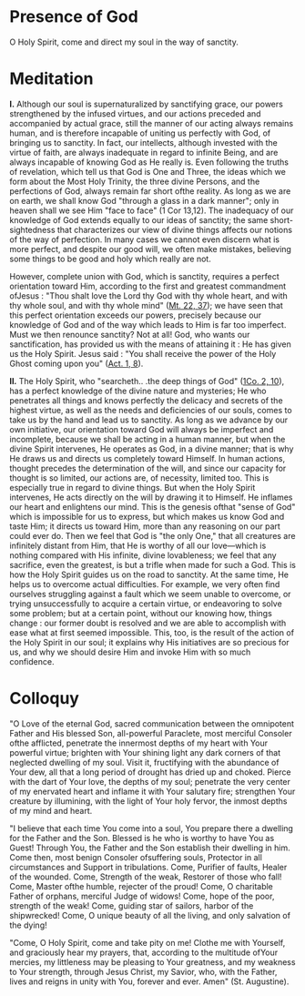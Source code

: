 # Presence of God

O Holy Spirit, come and direct my soul in the way of sanctity.

# Meditation

**I.** Although our soul is supernaturalized by sanctifying grace, our powers strengthened by the infused virtues, and our actions preceded and accompanied by actual grace, still the manner of our acting always remains human, and is therefore incapable of uniting us perfectly with God, of bringing us to sanctity. In fact, our intellects, although invested with the virtue of faith, are always inadequate in regard to infinite Being, and are always incapable of knowing God as He really is. Even following the truths of revelation, which tell us that God is One and Three, the ideas which we form about the Most Holy Trinity, the three divine Persons, and the perfections of God, always remain far short ofthe reality. As long as we are on earth, we shall know God "through a glass in a dark manner"; only in heaven shall we see Him "face to face" (1 Cor 13,12). The inadequacy of our knowledge of God extends equally to our ideas of sanctity; the same short-sightedness that characterizes our view of divine things affects our notions of the way of perfection. In many cases we cannot even discern what is more perfect, and despite our good will, we often make mistakes, believing some things to be good and holy which really are not.

However, complete union with God, which is sanctity, requires a perfect orientation toward Him, according to the first and greatest commandment ofJesus : "Thou shalt love the Lord thy God with thy whole heart, and with thy whole soul, and with thy whole mind" ([Mt. 22, 37](https://vulgata.online/bible/Mt.22?ed=DR2&vfn=DR2.Mt.22.37:vs)); we have seen that this perfect orientation exceeds our powers, precisely because our knowledge of God and of the way which leads to Him is far too imperfect. Must we then renounce sanctity? Not at all! God, who wants our sanctification, has provided us with the means of attaining it : He has given us the Holy Spirit. Jesus said : "You shall receive the power of the Holy Ghost coming upon you" ([Act. 1, 8](https://vulgata.online/bible/Act.1?ed=DR2&vfn=DR2.Act.1.8:vs)).

**II.** The Holy Spirit, who "searcheth.. .the deep things of God" ([1Co. 2, 10](https://vulgata.online/bible/1Co.2?ed=DR2&vfn=DR2.1Co.2.10:vs)), has a perfect knowledge of the divine nature and mysteries; He who penetrates all things and knows perfectly the delicacy and secrets of the highest virtue, as well as the needs and deficiencies of our souls, comes to take us by the hand and lead us to sanctity. As long as we advance by our own initiative, our orientation toward God will always be imperfect and incomplete, because we shall be acting in a human manner, but when the divine Spirit intervenes, He operates as God, in a divine manner; that is why He draws us and directs us completely toward Himself. In human actions, thought precedes the determination of the will, and since our capacity for thought is so limited, our actions are, of necessity, limited too. This is especially true in regard to divine things. But when the Holy Spirit intervenes, He acts directly on the will by drawing it to Himself. He inflames our heart and enlightens our mind. This is the genesis ofthat "sense of God" which is impossible for us to express, but which makes us know God and taste Him; it directs us toward Him, more than any reasoning on our part could ever do. Then we feel that God is "the only One," that all creatures are infinitely distant from Him, that He is worthy of all our love—which is nothing compared with His infinite, divine lovableness; we feel that any sacrifice, even the greatest, is but a trifle when made for such a God. This is how the Holy Spirit guides us on the road to sanctity. At the same time, He helps us to overcome actual difficulties. For example, we very often find ourselves struggling against a fault which we seem unable to overcome, or trying unsuccessfully to acquire a certain virtue, or endeavoring to solve some problem; but at a certain point, without our knowing how, things change : our former doubt is resolved and we are able to accomplish with ease what at first seemed impossible. This, too, is the result of the action of the Holy Spirit in our soul; it explains why His initiatives are so precious for us, and why we should desire Him and invoke Him with so much confidence.

# Colloquy

"O Love of the eternal God, sacred communication between the omnipotent Father and His blessed Son, all-powerful Paraclete, most merciful Consoler ofthe afflicted, penetrate the innermost depths of my heart with Your powerful virtue; brighten with Your shining light any dark corners of that neglected dwelling of my soul. Visit it, fructifying with the abundance of Your dew, all that a long period of drought has dried up and choked. Pierce with the dart of Your love, the depths of my soul; penetrate the very center of my enervated heart and inflame it with Your salutary fire; strengthen Your creature by illumining, with the light of Your holy fervor, the inmost depths of my mind and heart.

"I believe that each time You come into a soul, You prepare there a dwelling for the Father and the Son. Blessed is he who is worthy to have You as Guest! Through You, the Father and the Son establish their dwelling in him. Come then, most benign Consoler ofsuffering souls, Protector in all circumstances and Support in tribulations. Come, Purifier of faults, Healer of the wounded. Come, Strength of the weak, Restorer of those who fall! Come, Master ofthe humble, rejecter of the proud! Come, O charitable Father of orphans, merciful Judge of widows! Come, hope of the poor, strength of the weak! Come, guiding star of sailors, harbor of the shipwrecked! Come, O unique beauty of all the living, and only salvation of the dying!

"Come, O Holy Spirit, come and take pity on me! Clothe me with Yourself, and graciously hear my prayers, that, according to the multitude ofYour mercies, my littleness may be pleasing to Your greatness, and my weakness to Your strength, through Jesus Christ, my Savior, who, with the Father, lives and reigns in unity with You, forever and ever. Amen" (St. Augustine).
